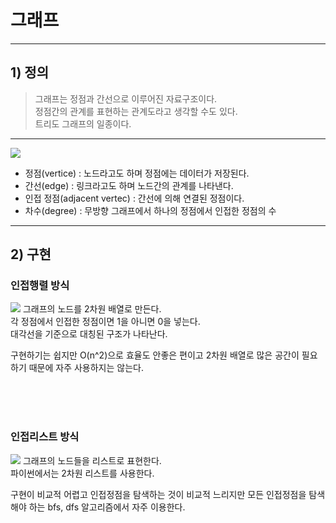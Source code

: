 # 그래프

-------------
## 1) 정의
> 그래프는 정점과 간선으로 이루어진 자료구조이다.  
> 정점간의 관계를 표현하는 관계도라고 생각할 수도 있다.  
> 트리도 그래프의 일종이다.
-------------
<img src = "https://img1.daumcdn.net/thumb/R1280x0/?scode=mtistory2&fname=https%3A%2F%2Fblog.kakaocdn.net%2Fdn%2FcjbjPd%2FbtqKgF6OzSD%2FU0a7BKCpfJlhx1iJzwsEy1%2Fimg.png">
<ul>
<li>정점(vertice) : 노드라고도 하며 정점에는 데이터가 저장된다.</li>
<li>간선(edge) : 링크라고도 하며 노드간의 관계를 나타낸다.</li>
<li>인접 정점(adjacent vertec) : 간선에 의해 연결된 정점이다.</li>
<li>차수(degree) : 무방향 그래프에서 하나의 정점에서 인접한 정점의 수</li>
</ul>  

--------------
## 2) 구현

### 인접행렬 방식
<img src = "https://img1.daumcdn.net/thumb/R1280x0/?scode=mtistory2&fname=https%3A%2F%2Fblog.kakaocdn.net%2Fdn%2F7RFhy%2FbtqKkOhoYiE%2FSE3IQP2q0g3xd34EQZkjM1%2Fimg.png">
그래프의 노드를 2차원 배열로 만든다. <br>
각 정점에서 인접한 정점이면 1을 아니면 0을 넣는다. <br>
대각선을 기준으로 대칭된 구조가 나타난다. <br>

구현하기는 쉽지만 O(n^2)으로 효율도 안좋은 편이고 2차원 배열로 많은 공간이 필요하기 때문에 자주 사용하지는 않는다.

<br><br><br>
### 인접리스트 방식
<img src = "https://img1.daumcdn.net/thumb/R1280x0/?scode=mtistory2&fname=https%3A%2F%2Fblog.kakaocdn.net%2Fdn%2FNlh1G%2FbtqKicb2Wub%2FsHWVSS6bn2FZdijEJVR2r1%2Fimg.png">
그래프의 노드들을 리스트로 표현한다.<br>
파이썬에서는 2차원 리스트를 사용한다.<br>

구현이 비교적 어렵고 인접정점을 탐색하는 것이 비교적 느리지만 모든 인접정점을 탐색해야 하는 bfs, dfs 알고리즘에서 자주 이용한다.
